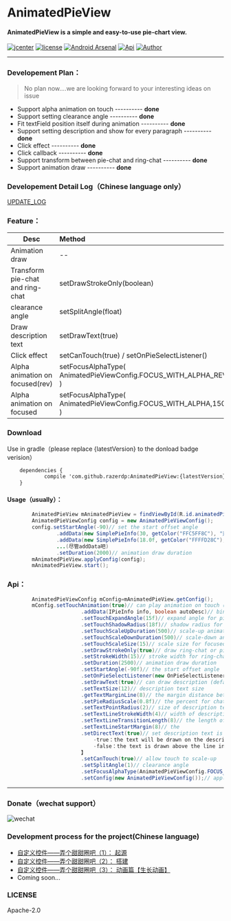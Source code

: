 # AnimatedPieView

#### AnimatedPieView is a simple and easy-to-use pie-chart view.

[![jcenter](https://api.bintray.com/packages/razerdp/maven/AnimatedPieView/images/download.svg)](https://bintray.com/razerdp/maven/AnimatedPieView/_latestVersion)
[![license](https://img.shields.io/badge/license-Apache--2.0-blue.svg)](https://github.com/razerdp/AnimatedPieView/blob/master/LICENSE)
[![Android Arsenal](https://img.shields.io/badge/Android%20Arsenal-AnimatedPieView-brightgreen.svg?style=flat)](https://android-arsenal.com/details/1/6507)
[![Api](https://img.shields.io/badge/Api-14%2B-green.svg)](https://img.shields.io/badge/Api-14%2B-green.svg)
[![Author](https://img.shields.io/badge/Author-razerdp-blue.svg)](https://github.com/razerdp) 

--- 

### Developement Plan：
  > No plan now....we are looking forward to your interesting ideas on issue
  
  - Support alpha animation on touch  ---------- **done**
  - Support setting clearance angle  ---------- **done**
  - Fit textField position itself during animation  ---------- **done**
  - Support setting description and show for every paragraph  ---------- **done**
  - Click effect  ---------- **done**
  - Click callback  ---------- **done**
  - Support transform between pie-chat and ring-chat  ---------- **done**
  - Support animation draw  ---------- **done**

### Developement Detail Log（Chinese language only）

[UPDATE_LOG](https://github.com/razerdp/AnimatedPieView/blob/master/UPDATE_LOG.md)

### Feature：
| Desc        | Method    |  Preview  |
| --------   | :-----   | ---- |
| Animation draw        | --      |   ![pie_animation](https://github.com/razerdp/AnimatedPieView/blob/master/art/pie_animation.gif)    |
| Transform pie-chat and ring-chat        | setDrawStrokeOnly(boolean)      |   ![pie_switch](https://github.com/razerdp/AnimatedPieView/blob/master/art/pie_switch.gif)    |
| clearance angle       | setSplitAngle(float)      |   ![pie_split_angle](https://github.com/razerdp/AnimatedPieView/blob/master/art/pie_split_angle.gif)    |
| Draw description text       | setDrawText(true)      |   ![pie_with_text](https://github.com/razerdp/AnimatedPieView/blob/master/art/pie_with_text.gif)    |
| Click effect       | setCanTouch(true) / setOnPieSelectListener()    |   ![pie_click_effect](https://github.com/razerdp/AnimatedPieView/blob/master/art/pie_click_effect.gif)    |
| Alpha animation on focused(rev)      | setFocusAlphaType(<br>AnimatedPieViewConfig.FOCUS_WITH_ALPHA_REV,150<br>)    |   ![pie_click_with_focus_alpha_type_rev](https://github.com/razerdp/AnimatedPieView/blob/master/art/pie_click_with_focus_alpha_type_rev.gif)    |
| Alpha animation on focused       | setFocusAlphaType(<br>AnimatedPieViewConfig.FOCUS_WITH_ALPHA,150<br>)    |   ![pie_click_with_focus_alpha_type](https://github.com/razerdp/AnimatedPieView/blob/master/art/pie_click_with_focus_alpha_type.gif)    |

### Download

Use in gradle（please replace {latestVersion} to the donload badge verision）
```xml
	dependencies {
	        compile 'com.github.razerdp:AnimatedPieView:{latestVersion}'
	}
```

#### Usage（usually）：

```java
        AnimatedPieView mAnimatedPieView = findViewById(R.id.animatedPieView);
        AnimatedPieViewConfig config = new AnimatedPieViewConfig();
        config.setStartAngle(-90)// set the start offset angle
                .addData(new SimplePieInfo(30, getColor("FFC5FF8C"), "这是第一段"))//bind your data which must implements IPieInfo
                .addData(new SimplePieInfo(18.0f, getColor("FFFFD28C"), "这是第二段"))
                ...(尽管addData吧)
                .setDuration(2000)// animation draw duration
        mAnimatedPieView.applyConfig(config);
        mAnimatedPieView.start();
```

### Api：
```java
        AnimatedPieViewConfig mConfig=mAnimatedPieView.getConfig();
        mConfig.setTouchAnimation(true)// can play animation on touch（default : true）
                        .addData(IPieInfo info, boolean autoDesc)// bind your data which must implements IPieInfo. @params autoDesc：auto fill desc（etc. 3%）
                        .setTouchExpandAngle(15f)// expand angle for pie when touch
                        .setTouchShadowRadius(18f)// shadow radius for pie when touch
                        .setTouchScaleUpDuration(500)// scale-up animation duration for focused paragraph
                        .setTouchScaleDownDuration(500)// scale-down animation duration for focused paragraph
                        .setTouchScaleSize(15)// scale size for focused paragraph,only support for pie-chart
                        .setDrawStrokeOnly(true)// draw ring-chat or pie-chat（default : true）
                        .setStrokeWidth(15)// stroke width for ring-chat
                        .setDuration(2500)// animation draw duration
                        .setStartAngle(-90f)// the start offset angle
                        .setOnPieSelectListener(new OnPieSelectListener<IPieInfo>())//click callback
                        .setDrawText(true)// can draw description (default : true)
                        .setTextSize(12)// description text size
                        .getTextMarginLine(8)// the margin distance between description text and indicating line 
                        .setPieRadiusScale(0.8f)// the percent for chat's radius and the view's size
                        .setTextPointRadius(2)// size of description text indicating line point
                        .setTextLineStrokeWidth(4)// width of description text indicating line
                        .setTextLineTransitionLength(8)// the length of the text indicating line at the corner
                        .setTextLineStartMargin(8)// the 
                        .setDirectText(true)// set description text is unified direction 【
                            -true：the text will be drawn on the description line
                            -false：the text is drawn above the line in the 1, 2 quadrants and below the line in the 3, 4 quadrants
                        】
                        .setCanTouch(true)// allow touch to scale-up
                        .setSplitAngle(1)// clearance angle
                        .setFocusAlphaType(AnimatedPieViewConfig.FOCUS_WITH_ALPHA_REV,150)// alpha animation on focused
                        .setConfig(new AnimatedPieViewConfig());// apply another config to current config（this will override all option,just show this api here,Not necessary to achieve）
```

---

### Donate（wechat support）
![wechat](https://github.com/razerdp/AnimatedPieView/blob/master/art/wechat.jpg)

### Development process for the project(Chinese language)
 - [自定义控件——弄个甜甜圈吧（1）： 起源](http://www.jianshu.com/p/b2a2d82e107e)
 - [自定义控件——弄个甜甜圈吧（2）： 搭建](http://www.jianshu.com/p/562c525ff927)
 - [自定义控件——弄个甜甜圈吧（3）： 动画篇【生长动画】](http://www.jianshu.com/p/f7842a97cb3e)
 - Coming soon...

### LICENSE
Apache-2.0
   
   

   



